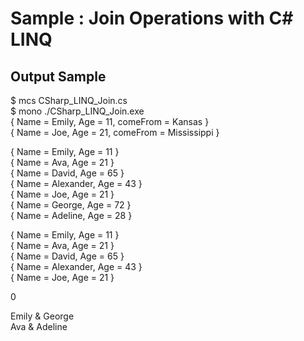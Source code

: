 # Sample : Join Operations with C# LINQ

## Output Sample

$ mcs CSharp_LINQ_Join.cs  
$ mono ./CSharp_LINQ_Join.exe  
{ Name = Emily, Age = 11, comeFrom = Kansas }  
{ Name = Joe, Age = 21, comeFrom = Mississippi }  

{ Name = Emily, Age = 11 }  
{ Name = Ava, Age = 21 }  
{ Name = David, Age = 65 }  
{ Name = Alexander, Age = 43 }  
{ Name = Joe, Age = 21 }  
{ Name = George, Age = 72 }  
{ Name = Adeline, Age = 28 }  

{ Name = Emily, Age = 11 }  
{ Name = Ava, Age = 21 }  
{ Name = David, Age = 65 }  
{ Name = Alexander, Age = 43 }  
{ Name = Joe, Age = 21 }  

0  

Emily & George  
Ava & Adeline  
